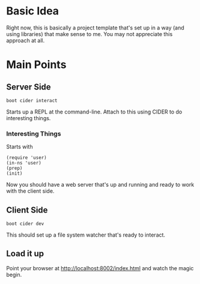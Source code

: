 # Basic Idea

Right now, this is basically a project template
that's set up in a way (and using libraries) that
make sense to me. You may not appreciate this
approach at all.

# Main Points

## Server Side

    boot cider interact

Starts up a REPL at the command-line. Attach to this using CIDER
to do interesting things.

### Interesting Things

Starts with

    (require 'user)
    (in-ns 'user)
    (prep)
    (init)

Now you should have a web server that's up and running and ready to
work with the client side.

## Client Side

    boot cider dev

This should set up a file system watcher that's ready to interact.

## Load it up

Point your browser at
[http://localhost:8002/index.html](http://localhost:8002/index.html)
and watch the magic begin.
